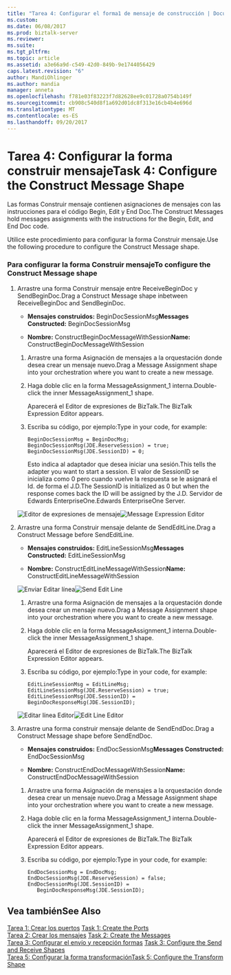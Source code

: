```yaml
---
title: "Tarea 4: Configurar el forma1 de mensaje de construcción | Documentos de Microsoft"
ms.custom: 
ms.date: 06/08/2017
ms.prod: biztalk-server
ms.reviewer: 
ms.suite: 
ms.tgt_pltfrm: 
ms.topic: article
ms.assetid: a3e66a9d-c549-42d0-849b-9e1744056429
caps.latest.revision: "6"
author: MandiOhlinger
ms.author: mandia
manager: anneta
ms.openlocfilehash: f781e03f83223f7d82628ee9c01728a0754b149f
ms.sourcegitcommit: cb908c540d8f1a692d01dc8f313e16cb4b4e696d
ms.translationtype: MT
ms.contentlocale: es-ES
ms.lasthandoff: 09/20/2017
---
```

# <a name="task-4-configure-the-construct-message-shape"></a><span data-ttu-id="e9bf9-102">Tarea 4: Configurar la forma construir mensaje</span><span class="sxs-lookup"><span data-stu-id="e9bf9-102">Task 4: Configure the Construct Message Shape</span></span>
<span data-ttu-id="e9bf9-103">Las formas Construir mensaje contienen asignaciones de mensajes con las instrucciones para el código Begin, Edit y End Doc.</span><span class="sxs-lookup"><span data-stu-id="e9bf9-103">The Construct Messages hold messages assignments with the instructions for the Begin, Edit, and End Doc code.</span></span>  
  
 <span data-ttu-id="e9bf9-104">Utilice este procedimiento para configurar la forma Construir mensaje.</span><span class="sxs-lookup"><span data-stu-id="e9bf9-104">Use the following procedure to configure the Construct Message shape.</span></span>  
  
### <a name="to-configure-the-construct-message-shape"></a><span data-ttu-id="e9bf9-105">Para configurar la forma Construir mensaje</span><span class="sxs-lookup"><span data-stu-id="e9bf9-105">To configure the Construct Message shape</span></span>  
  
1.  <span data-ttu-id="e9bf9-106">Arrastre una forma Construir mensaje entre ReceiveBeginDoc y SendBeginDoc.</span><span class="sxs-lookup"><span data-stu-id="e9bf9-106">Drag a Construct Message shape inbetween ReceiveBeginDoc and SendBeginDoc.</span></span>  
  
    -   <span data-ttu-id="e9bf9-107">**Mensajes construidos:** BeginDocSessionMsg</span><span class="sxs-lookup"><span data-stu-id="e9bf9-107">**Messages Constructed:** BeginDocSessionMsg</span></span>  
  
    -   <span data-ttu-id="e9bf9-108">**Nombre:** ConstructBeginDocMessageWithSession</span><span class="sxs-lookup"><span data-stu-id="e9bf9-108">**Name:** ConstructBeginDocMessageWithSession</span></span>  
  
    1.  <span data-ttu-id="e9bf9-109">Arrastre una forma Asignación de mensajes a la orquestación donde desea crear un mensaje nuevo.</span><span class="sxs-lookup"><span data-stu-id="e9bf9-109">Drag a Message Assignment shape into your orchestration where you want to create a new message.</span></span>  
  
    2.  <span data-ttu-id="e9bf9-110">Haga doble clic en la forma MessageAssignment_1 interna.</span><span class="sxs-lookup"><span data-stu-id="e9bf9-110">Double-click the inner MessageAssignment_1 shape.</span></span>  
  
         <span data-ttu-id="e9bf9-111">Aparecerá el Editor de expresiones de BizTalk.</span><span class="sxs-lookup"><span data-stu-id="e9bf9-111">The BizTalk Expression Editor appears.</span></span>  
  
    3.  <span data-ttu-id="e9bf9-112">Escriba su código, por ejemplo:</span><span class="sxs-lookup"><span data-stu-id="e9bf9-112">Type in your code, for example:</span></span>  
  
        ```  
        BeginDocSessionMsg = BeginDocMsg;  
        BeginDocSessionMsg(JDE.ReserveSession) = true;  
        BeginDocSessionMsg(JDE.SessionID) = 0;  
        ```  
  
         <span data-ttu-id="e9bf9-113">Esto indica al adaptador que desea iniciar una sesión.</span><span class="sxs-lookup"><span data-stu-id="e9bf9-113">This tells the adapter you want to start a session.</span></span> <span data-ttu-id="e9bf9-114">El valor de SessionID se inicializa como 0 pero cuando vuelve la respuesta se le asignará el Id. de forma el J.D.</span><span class="sxs-lookup"><span data-stu-id="e9bf9-114">The SessionID is initialized as 0 but when the response comes back the ID will be assigned by the J.D.</span></span> <span data-ttu-id="e9bf9-115">Servidor de Edwards EnterpriseOne.</span><span class="sxs-lookup"><span data-stu-id="e9bf9-115">Edwards EnterpriseOne Server.</span></span>  
  
     <span data-ttu-id="e9bf9-116">![Editor de expresiones de mensaje](../core/media/message-expression-editor.gif "message_expression_editor")</span><span class="sxs-lookup"><span data-stu-id="e9bf9-116">![Message Expression Editor](../core/media/message-expression-editor.gif "message_expression_editor")</span></span>  
  
2.  <span data-ttu-id="e9bf9-117">Arrastre una forma Construir mensaje delante de SendEditLine.</span><span class="sxs-lookup"><span data-stu-id="e9bf9-117">Drag a Construct Message before SendEditLine.</span></span>  
  
    -   <span data-ttu-id="e9bf9-118">**Mensajes construidos:** EditLineSessionMsg</span><span class="sxs-lookup"><span data-stu-id="e9bf9-118">**Messages Constructed:** EditLineSessionMsg</span></span>  
  
    -   <span data-ttu-id="e9bf9-119">**Nombre:** ConstructEditLineMessageWithSession</span><span class="sxs-lookup"><span data-stu-id="e9bf9-119">**Name:** ConstructEditLineMessageWithSession</span></span>  
  
     <span data-ttu-id="e9bf9-120">![Enviar Editar línea](../core/media/constructoreditlinemessagewithsession.gif "constructoreditlinemessagewithsession")</span><span class="sxs-lookup"><span data-stu-id="e9bf9-120">![Send Edit Line](../core/media/constructoreditlinemessagewithsession.gif "constructoreditlinemessagewithsession")</span></span>  
  
    1.  <span data-ttu-id="e9bf9-121">Arrastre una forma Asignación de mensajes a la orquestación donde desea crear un mensaje nuevo.</span><span class="sxs-lookup"><span data-stu-id="e9bf9-121">Drag a Message Assignment shape into your orchestration where you want to create a new message.</span></span>  
  
    2.  <span data-ttu-id="e9bf9-122">Haga doble clic en la forma MessageAssignment_1 interna.</span><span class="sxs-lookup"><span data-stu-id="e9bf9-122">Double-click the inner MessageAssignment_1 shape.</span></span>  
  
         <span data-ttu-id="e9bf9-123">Aparecerá el Editor de expresiones de BizTalk.</span><span class="sxs-lookup"><span data-stu-id="e9bf9-123">The BizTalk Expression Editor appears.</span></span>  
  
    3.  <span data-ttu-id="e9bf9-124">Escriba su código, por ejemplo:</span><span class="sxs-lookup"><span data-stu-id="e9bf9-124">Type in your code, for example:</span></span>  
  
        ```  
        EditLineSessionMsg = EditLineMsg;  
        EditLineSessionMsg(JDE.ReserveSession) = true;  
        EditLineSessionMsg(JDE.SessionID) =  
        BeginDocResponseMsg(JDE.SessionID);  
        ```  
  
     <span data-ttu-id="e9bf9-125">![Editar línea Editor](../core/media/editline-editor.gif "editline_editor")</span><span class="sxs-lookup"><span data-stu-id="e9bf9-125">![Edit Line Editor](../core/media/editline-editor.gif "editline_editor")</span></span>  
  
3.  <span data-ttu-id="e9bf9-126">Arrastre una forma construir mensaje delante de SendEndDoc.</span><span class="sxs-lookup"><span data-stu-id="e9bf9-126">Drag a Construct Message shape before SendEndDoc.</span></span>  
  
    -   <span data-ttu-id="e9bf9-127">**Mensajes construidos:** EndDocSessionMsg</span><span class="sxs-lookup"><span data-stu-id="e9bf9-127">**Messages Constructed:** EndDocSessionMsg</span></span>  
  
    -   <span data-ttu-id="e9bf9-128">**Nombre:** ConstructEndDocMessageWithSession</span><span class="sxs-lookup"><span data-stu-id="e9bf9-128">**Name:** ConstructEndDocMessageWithSession</span></span>  
  
    1.  <span data-ttu-id="e9bf9-129">Arrastre una forma Asignación de mensajes a la orquestación donde desea crear un mensaje nuevo.</span><span class="sxs-lookup"><span data-stu-id="e9bf9-129">Drag a Message Assignment shape into your orchestration where you want to create a new message.</span></span>  
  
    2.  <span data-ttu-id="e9bf9-130">Haga doble clic en la forma MessageAssignment_1 interna.</span><span class="sxs-lookup"><span data-stu-id="e9bf9-130">Double-click the inner MessageAssignment_1 shape.</span></span>  
  
         <span data-ttu-id="e9bf9-131">Aparecerá el Editor de expresiones de BizTalk.</span><span class="sxs-lookup"><span data-stu-id="e9bf9-131">The BizTalk Expression Editor appears.</span></span>  
  
    3.  <span data-ttu-id="e9bf9-132">Escriba su código, por ejemplo:</span><span class="sxs-lookup"><span data-stu-id="e9bf9-132">Type in your code, for example:</span></span>  
  
        ```  
        EndDocSessionMsg = EndDocMsg;  
        EndDocSessionMsg(JDE.ReserveSession) = false;  
        EndDocSessionMsg(JDE.SessionID) =  
           BeginDocResponseMsg(JDE.SessionID);  
        ```  
  
## <a name="see-also"></a><span data-ttu-id="e9bf9-133">Vea también</span><span class="sxs-lookup"><span data-stu-id="e9bf9-133">See Also</span></span>  
 <span data-ttu-id="e9bf9-134">[Tarea 1: Crear los puertos](../core/task-1-create-the-ports1.md) </span><span class="sxs-lookup"><span data-stu-id="e9bf9-134">[Task 1: Create the Ports](../core/task-1-create-the-ports1.md) </span></span>  
 <span data-ttu-id="e9bf9-135">[Tarea 2: Crear los mensajes](../core/task-2-create-the-messages2.md) </span><span class="sxs-lookup"><span data-stu-id="e9bf9-135">[Task 2: Create the Messages](../core/task-2-create-the-messages2.md) </span></span>  
 <span data-ttu-id="e9bf9-136">[Tarea 3: Configurar el envío y recepción formas](../core/task-3-configure-the-send-and-receive-shapes2.md) </span><span class="sxs-lookup"><span data-stu-id="e9bf9-136">[Task 3: Configure the Send and Receive Shapes](../core/task-3-configure-the-send-and-receive-shapes2.md) </span></span>  
 [<span data-ttu-id="e9bf9-137">Tarea 5: Configurar la forma transformación</span><span class="sxs-lookup"><span data-stu-id="e9bf9-137">Task 5: Configure the Transform Shape</span></span>](../core/task-5-configure-the-transform-shape2.md)
